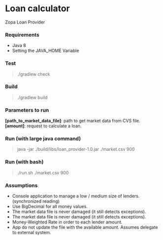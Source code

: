 # Loan calculator
Zopa Loan Provider

### Requirements
* Java 8
* Setting the JAVA_HOME Variable

### Test
>  ./gradlew check

### Build
>  ./gradlew build

### Parameters to run

__[path_to_market_data_file]__: path to get market data from CVS file.  
__[amount]__: request to calculate a loan.

### Run (with large java command)
>  java -jar ./build/libs/loan_provider-1.0.jar ./market.csv 900

### Run (with bash)
>  ./run.sh ./market.csv 900

### Assumptions

* Console application to manage a low / medium size of lenders. (synchronized reading)
* Use BigDecimal for all money values.
* The market data file is never damaged (it still detects exceptions).
* The market data file is never damaged (it still detects exceptions).
* Money-Weighted Rate in order to each lender amount.
* App do not update the file with the available amount. Assumes delegate to external system.

